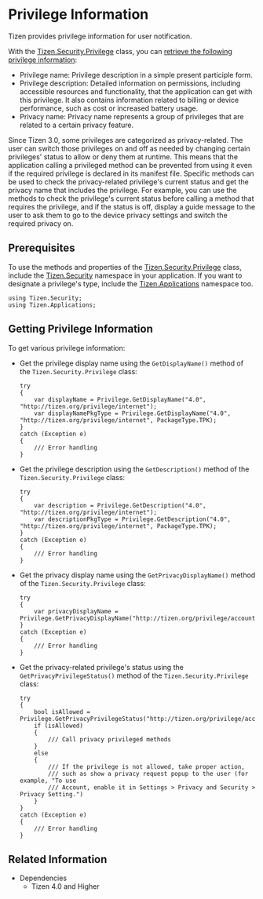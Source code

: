 # Privilege Information


Tizen provides privilege information for user notification.

With the [Tizen.Security.Privilege](https://developer.tizen.org/dev-guide/csapi/api/Tizen.Security.Privilege.html) class, you can [retrieve the following privilege information](#get):

-   Privilege name: Privilege description in a simple present participle form.
-   Privilege description: Detailed information on permissions, including accessible resources and functionality, that the application can get with this privilege. It also contains information related to billing or device performance, such as cost or increased battery usage.
-   Privacy name: Privacy name represents a group of privileges that are related to a certain privacy feature.

Since Tizen 3.0, some privileges are categorized as privacy-related. The user can switch those privileges on and off as needed by changing certain privileges' status to allow or deny them at runtime. This means that the application calling a privileged method can be prevented from using it even if the required privilege is declared in its manifest file. Specific methods can be used to check the privacy-related privilege's current status and get the privacy name that includes the privilege. For example, you can use the methods to check the privilege's current status before calling a method that requires the privilege, and if the status is off, display a guide message to the user to ask them to go to the device privacy settings and switch the required privacy on.

## Prerequisites


To use the methods and properties of the [Tizen.Security.Privilege](https://developer.tizen.org/dev-guide/csapi/api/Tizen.Security.Privilege.html) class, include the [Tizen.Security](https://developer.tizen.org/dev-guide/csapi/api/Tizen.Security.html) namespace in your application. If you want to designate a privilege's type, include the [Tizen.Applications](https://developer.tizen.org/dev-guide/csapi/api/Tizen.Applications.html) namespace too.

```
using Tizen.Security;
using Tizen.Applications;
```
<a name="get"></a>
## Getting Privilege Information

To get various privilege information:

-   Get the privilege display name using the `GetDisplayName()` method of the `Tizen.Security.Privilege` class:

    ```
    try
    {
        var displayName = Privilege.GetDisplayName("4.0", "http://tizen.org/privilege/internet");
        var displayNamePkgType = Privilege.GetDisplayName("4.0", "http://tizen.org/privilege/internet", PackageType.TPK);
    }
    catch (Exception e)
    {
        /// Error handling
    }
    ```

-   Get the privilege description using the `GetDescription()` method of the `Tizen.Security.Privilege` class:

    ```
    try
    {
        var description = Privilege.GetDescription("4.0", "http://tizen.org/privilege/internet");
        var descriptionPkgType = Privilege.GetDescription("4.0", "http://tizen.org/privilege/internet", PackageType.TPK);
    }
    catch (Exception e)
    {
        /// Error handling
    }
    ```

-   Get the privacy display name using the `GetPrivacyDisplayName()` method of the `Tizen.Security.Privilege` class:

    ```
    try
    {
        var privacyDisplayName = Privilege.GetPrivacyDisplayName("http://tizen.org/privilege/account.read");
    }
    catch (Exception e)
    {
        /// Error handling
    }
    ```

-   Get the privacy-related privilege's status using the `GetPrivacyPrivilegeStatus()` method of the `Tizen.Security.Privilege` class:

    ```
    try
    {
        bool isAllowed = Privilege.GetPrivacyPrivilegeStatus("http://tizen.org/privilege/account.read");
        if (isAllowed)
        {
            /// Call privacy privileged methods
        }
        else
        {
            /// If the privilege is not allowed, take proper action,
            /// such as show a privacy request popup to the user (for example, "To use
            /// Account, enable it in Settings > Privacy and Security > Privacy Setting.")
        }
    }
    catch (Exception e)
    {
        /// Error handling
    }
    ```


## Related Information
* Dependencies
  -   Tizen 4.0 and Higher
